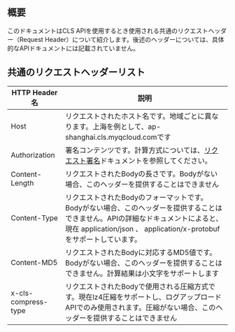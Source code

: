 ## 概要

このドキュメントはCLS APIを使用するとき使用される共通のリクエストヘッダー（Request Header）について紹介します。後述のヘッダーについては、具体的なAPIドキュメントには記載されていません。

## 共通のリクエストヘッダーリスト

| HTTP Header名    | 説明                                                         |
| ------------------- | ------------------------------------------------------------ |
| Host                | リクエストされたホスト名です。地域ごとに異なります。上海を例として、ap-shanghai.cls.myqcloud.comです |
| Authorization       | 署名コンテンツです。計算方式については、[リクエスト署名](/document/product/614/12445)ドキュメントを参照してください。
| Content-Length      | リクエストされたBodyの長さです。Bodyがない場合、このヘッダーを提供することはできません              |
| Content-Type        | リクエストされたBodyのフォーマットです。Bodyがない場合、このヘッダーを提供することはできません。APIの詳細なドキュメントによると、現在 application/json 、 application/x-protobuf をサポートしています。
| Content-MD5         | リクエストされたBodyに対応するMD5値です。Bodyがない場合、このヘッダーを提供することはできません。計算結果は小文字をサポートします |
| x-cls-compress-type | リクエストされたBodyで使用される圧縮方式です。現在lz4圧縮をサポートし、ログアップロードAPIでのみ使用されます。圧縮がない場合、このヘッダーを提供することはできません |


